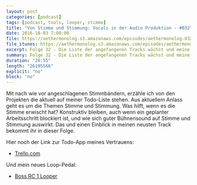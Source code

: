 ```yaml
---
layout: post
categories: [podcast]
tags: [podcast, tools, looper, stimme]
title: "Von Stimme und Stimmung: Vocals in der Audio Produktion - #032"
date: 2016-10-03 7:00:00
file: https://aethermonolog.s3.amazonaws.com/episodes/aethermonolog-032.mp3
file_itunes: https://aethermonolog.s3.amazonaws.com/episodes/aethermonolog-032.m4a
excerpt: Folge 32 - Die Liste der angefangenen Tracks wächst und meine Stimme ist noch nicht wieder ganz genesen. Wie man die Stimme wieder auf den Damm bekommt und was dabei hilft, ist Teil der heutigen Sendung.
summary: Folge 32 - Die Liste der angefangenen Tracks wächst und meine Stimme ist noch nicht wieder ganz genesen. Wie man die Stimme wieder auf den Damm bekommt und was dabei hilft, ist Teil der heutigen Sendung. In dieser Episode rede ich unter anderem über die Todo App meiner Wahl <a href="http://trello.com/kaibirkenfeld/recommend">Trello.com</a><br />. Mehr Details zur Sendung findest du auf <a href="http://aethermonolog.de">aethermonolog.de</a>.
duration: "26:55"
length: "26195566"
explicit: "no"
block: "no"
---
```


Mit nach wie vor angeschlagenen Stimmbändern, erzähle ich von den Projekten die aktuell auf meiner Todo-Liste stehen. Aus aktuellem Anlass geht es um die Themen Stimme und Stimmung.
Was hilft, wenn es die Stimme erwischt hat? Konstruktiv bleiben, auch wenn ein geplanter Arbeitsschritt blockiert ist, und wie sich guter Bühnensound auf Stimme und Stimmung auswirkt. Das und einen Einblick in meinen neusten Track bekommt ihr in dieser Folge.

Hier noch der Link zur Todo-App meines Vertrauens:

* [Trello.com](https://trello.com/kaibirkenfeld/recommend)

Und mein neues Loop-Pedal:

* [Boss RC 1 Looper](https://www.thomann.de/de/boss_rc_1.htm?partner_id=39958)

